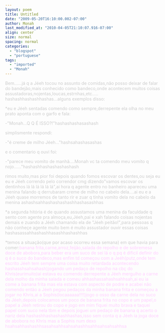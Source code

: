 ```yaml
---
layout: poem
title: Untitled
date: "2009-05-20T16:10:00.002-07:00"
author: Monah
last_modified_at: "2010-04-05T21:10:07.916-07:00"
align: center
size: normal
spacing: normal
categories:
  - "blogspot"
  - "portuguese"
tags:
  - "imported"
  - "Monah"
---
```


<span style="color:#cccccc;">Bem......já q a Jéeh tocou no assunto de comidas,não posso deixar de falar do bandejão,mais conhecido como bandeco,onde acontecem muitos coisas assustadoras,nojentas,loucas,estrnhas,etc..... hashashhashashhashas...alguns exemplos disso:

<span style="color:#cccccc;">

<span style="color:#cccccc;">

<span style="color:#cccccc;">

<span style="color:#cccccc;">

<span style="color:#cccccc;">*eu e Jéeh sentadas comendo como sempre,derrepente ela olha no meu prato aponta com o garfo e fala:

<span style="color:#cccccc;">-"Monah...Q Q É ISSO?!"hashashashasashash

<span style="color:#cccccc;">simplismente respondi:

<span style="color:#cccccc;">-"é creme de milho Jéeh..."hashsahashasashas

<span style="color:#cccccc;">e o comentario q ouvi foi:

<span style="color:#cccccc;">-"parece meu vomito de manhã....Monah vc ta comendo meu vomito q nojo......"hashashhashashashashash

<span style="color:#cccccc;">rimos muito,mas pior foi depois quando fomos escovar os dentes,ou seja eu eu e Jéeh correndo pelo correndor cmg dizendo"vamos escovar os dentinhos lá lá lá lá lá lá",ai hora q agente entro no banheiro apareceu uma menina falando q derrubaram creme de milho no cabelo dela....ai eu e a Jéeh quase morremos de tanto rir e zuar q tinha vomito dela no cabelo da menina ashashsahhashashashashhashasashhas

<span style="color:#cccccc;">

<span style="color:#cccccc;">

<span style="color:#cccccc;">

<span style="color:#cccccc;">*a segunda hitória é de quando assustamos uma menina da faculdade q sento com agente pra almoça,eu,Jéeh,pai e xah falando coisas nojentas demais e zuando a Jéeh chamando ela de "Jéeh peitão!",para pessoas q não conheçe agente muito bem é muito assustador ouvir essas coisas hashasassahhashashhasashhashashhas

<span style="color:#cccccc;">

<span style="color:#cccccc;">

<span style="color:#cccccc;">

<span style="color:#cccccc;">*temos a situação(que por acaso ocorreu essa semana) em que havia para comer:<span style="color:#ffccff;">banana frita,carne,arroz,feijão,salada de repolho e de sobremesa doce de abobora,para beber era um suco de sei lá o q pq é dificil definir do q é o suco do bandeco,mas enfim td começou com a Jeéh(putz,onde tem escrito Jéeh tem sempre uma coisa muito retardada acontecendo hashasshsahsahash)jogando um pedaço de repolho na cbç do Khris(eurimuito)ai estava eu comendo derrepente a Jéeh mergulho a carne dela molho da minha salada e comeu ahhashassahashsahhsah,ai eu ia come a banana frita mas ela estava com aspecto de podre e acabei não comendo então a Jéeh pegou pedaços da minha banana frita e começou a jogar no Khris,ai a Sophis(locaaaaaa!!!!)jogo o osso da carne dela no suco da Jéeh,depois colocamos um poco de banana frita no copo e um papel,o papel a Jéeh retirou do copo e jogo em mim fiquei muito brava e taquei papel com suco nela tbm e depois joguei um pedaço de banana q acerto o nariz dela hashashhashashashhashas,isso sem conta q a Jéeh ia joga doce de abobora no Khris mas a Sophis num dexo hsahsahhashashhsasahsahhsahsahashhsahhsahsahsahhsa